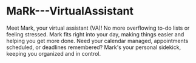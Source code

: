 # MaRk---VirtualAssistant
Meet Mark, your virtual assistant (VA)! No more overflowing to-do lists or feeling stressed. Mark fits right into your day, making things easier and helping you get more done. Need your calendar managed, appointments scheduled, or deadlines remembered? Mark's your personal sidekick, keeping you organized and in control.

